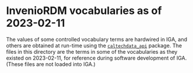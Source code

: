 # InvenioRDM vocabularies as of 2023-02-11

The values of some controlled vocabulary terms are hardwired in IGA, and others are obtained at run-time using the [`caltechdata_api`](https://github.com/caltechlibrary/caltechdata_api) package. The files in this directory are the terms in some of the vocabularies as they existed on 2023-02-11, for reference during software development of IGA. (These files are not loaded into IGA.)

